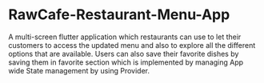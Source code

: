 # RawCafe-Restaurant-Menu-App
A multi-screen flutter application which restaurants can use to let their customers to access the updated menu and also to explore all the different options that are available. Users can also save their favorite dishes by saving them in favorite section which is implemented by managing App wide State management by using Provider.
